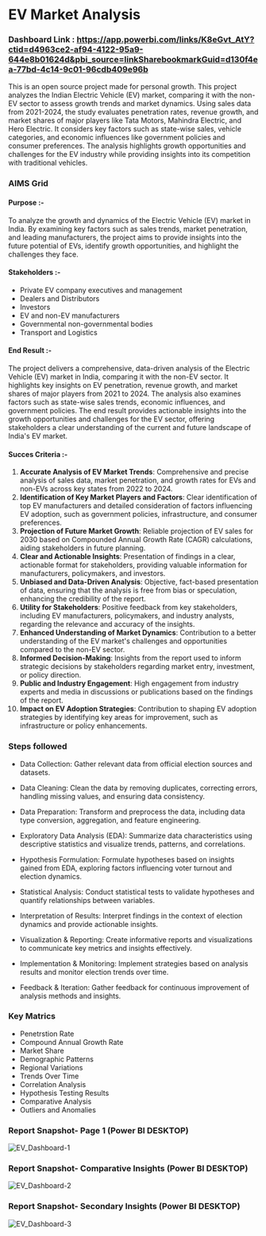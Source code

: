 # EV Market Analysis

### Dashboard Link : https://app.powerbi.com/links/K8eGvt_AtY?ctid=d4963ce2-af94-4122-95a9-644e8b01624d&pbi_source=linkSharebookmarkGuid=d130f4ea-77bd-4c14-9c01-96cdb409e96b

This is an open source project made for personal growth. This project analyzes the Indian Electric Vehicle (EV) market, comparing it with the non-EV sector to assess growth trends and market dynamics. Using sales data from 2021-2024, the study evaluates penetration rates, revenue growth, and market shares of major players like Tata Motors, Mahindra Electric, and Hero Electric. It considers key factors such as state-wise sales, vehicle categories, and economic influences like government policies and consumer preferences. The analysis highlights growth opportunities and challenges for the EV industry while providing insights into its competition with traditional vehicles.

### AIMS Grid 

#### Purpose :- 
To analyze the growth and dynamics of the Electric Vehicle (EV) market in India. By examining key factors such as sales trends, market penetration, and leading manufacturers, the project aims to provide insights into the future potential of EVs, identify growth opportunities, and highlight the challenges they face.

#### Stakeholders :-
- Private EV company executives and management
- Dealers and Distributors
- Investors
- EV and non-EV manufacturers
- Governmental non-governmental bodies
- Transport and Logistics

#### End Result :-
The project delivers a comprehensive, data-driven analysis of the Electric Vehicle (EV) market in India, comparing it with the non-EV sector. It highlights key insights on EV penetration, revenue growth, and market shares of major players from 2021 to 2024. The analysis also examines factors such as state-wise sales trends, economic influences, and government policies. The end result provides actionable insights into the growth opportunities and challenges for the EV sector, offering stakeholders a clear understanding of the current and future landscape of India's EV market.

#### Succes Criteria :-

1. **Accurate Analysis of EV Market Trends**: Comprehensive and precise analysis of sales data, market penetration, and growth rates for EVs and non-EVs across key states from 2022 to 2024.
2. **Identification of Key Market Players and Factors**: Clear identification of top EV manufacturers and detailed consideration of factors influencing EV adoption, such as government policies, infrastructure, and consumer preferences.
3. **Projection of Future Market Growth**: Reliable projection of EV sales for 2030 based on Compounded Annual Growth Rate (CAGR) calculations, aiding stakeholders in future planning.
4. **Clear and Actionable Insights**: Presentation of findings in a clear, actionable format for stakeholders, providing valuable information for manufacturers, policymakers, and investors.
5. **Unbiased and Data-Driven Analysis**: Objective, fact-based presentation of data, ensuring that the analysis is free from bias or speculation, enhancing the credibility of the report.
6. **Utility for Stakeholders**: Positive feedback from key stakeholders, including EV manufacturers, policymakers, and industry analysts, regarding the relevance and accuracy of the insights.
7. **Enhanced Understanding of Market Dynamics**: Contribution to a better understanding of the EV market's challenges and opportunities compared to the non-EV sector.
8. **Informed Decision-Making**: Insights from the report used to inform strategic decisions by stakeholders regarding market entry, investment, or policy direction.
9. **Public and Industry Engagement**: High engagement from industry experts and media in discussions or publications based on the findings of the report.
10. **Impact on EV Adoption Strategies**: Contribution to shaping EV adoption strategies by identifying key areas for improvement, such as infrastructure or policy enhancements.


### Steps followed 

- Data Collection: Gather relevant data from official election sources and datasets.

- Data Cleaning: Clean the data by removing duplicates, correcting errors, handling missing values, and ensuring data consistency.

- Data Preparation: Transform and preprocess the data, including data type conversion, aggregation, and feature engineering.

- Exploratory Data Analysis (EDA): Summarize data characteristics using descriptive statistics and visualize trends, patterns, and correlations.

- Hypothesis Formulation: Formulate hypotheses based on insights gained from EDA, exploring factors influencing voter turnout and election dynamics.

- Statistical Analysis: Conduct statistical tests to validate hypotheses and quantify relationships between variables.

- Interpretation of Results: Interpret findings in the context of election dynamics and provide actionable insights.

- Visualization & Reporting: Create informative reports and visualizations to communicate key metrics and insights effectively.

- Implementation & Monitoring: Implement strategies based on analysis results and monitor election trends over time.

- Feedback & Iteration: Gather feedback for continuous improvement of analysis methods and insights.


### Key Matrics 

- Penetrstion Rate
- Compound Annual Growth Rate
- Market Share
- Demographic Patterns
- Regional Variations
- Trends Over Time
- Correlation Analysis
- Hypothesis Testing Results
- Comparative Analysis
- Outliers and Anomalies

 
### Report Snapshot- Page 1 (Power BI DESKTOP)

![EV_Dashboard-1](https://github.com/user-attachments/assets/19a3fae0-dd59-4038-a4ed-04370839e005)

### Report Snapshot- Comparative Insights (Power BI DESKTOP)

![EV_Dashboard-2](https://github.com/user-attachments/assets/d63c7d5e-2407-4670-8d87-fe737bcfab00)

### Report Snapshot- Secondary Insights (Power BI DESKTOP)

![EV_Dashboard-3](https://github.com/user-attachments/assets/20b6e848-5b80-4dfe-b2b0-7020d83f20da)
